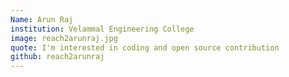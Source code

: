 ```yaml
---
Name: Arun Raj
institution: Velammal Engineering College
image: reach2arunraj.jpg
quote: I'm interested in coding and open source contribution
github: reach2arunraj
---
```

